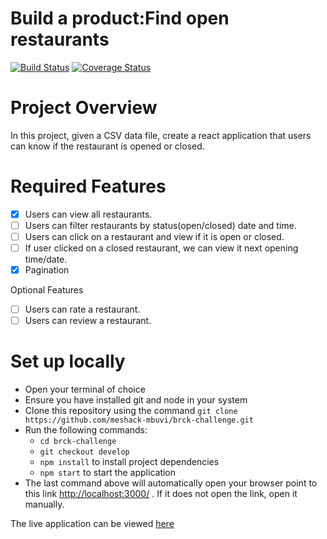 # Build a product:Find open restaurants

[![Build Status](https://travis-ci.com/meshack-mbuvi/brck-challenge.svg?branch=develop)](https://travis-ci.com/meshack-mbuvi/brck-challenge)
[![Coverage Status](https://coveralls.io/repos/github/meshack-mbuvi/brck-challenge/badge.svg?branch=develop)](https://coveralls.io/github/meshack-mbuvi/brck-challenge?branch=develop)

# Project Overview

In this project, given a CSV data file, create a react application that users can know if the restaurant is opened or closed.

# Required Features

- [x] Users can view all restaurants.
- [ ] Users can filter restaurants by status(open/closed) date and time.
- [ ] Users can click on a restaurant and view if it is open or closed.
- [ ] If user clicked on a closed restaurant, we can view it next opening time/date.
- [x] Pagination

Optional Features

- [ ] Users can rate a restaurant.
- [ ] Users can review a restaurant.

# Set up locally

- Open your terminal of choice
- Ensure you have installed git and node in your system
- Clone this repository using the command `git clone https://github.com/meshack-mbuvi/brck-challenge.git`
- Run the following commands:
  - `cd brck-challenge`
  - `git checkout develop`
  - `npm install` to install project dependencies
  - `npm start` to start the application
- The last command above will automatically open your browser point to this link [http://localhost:3000/](http://localhost:3000/) . If it does not open the link, open it manually.

The live application can be viewed [here](https://brck-challenge.herokuapp.com/)
